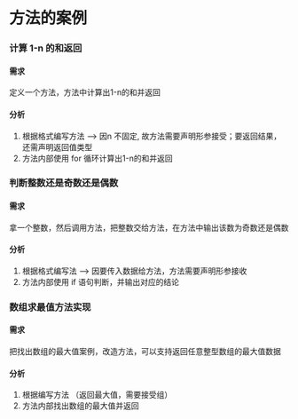 # 方法的案例

### 计算 1-n 的和返回

#### 需求

定义一个方法，方法中计算出1-n的和并返回

#### 分析

1. 根据格式编写方法 --> 因n 不固定, 故方法需要声明形参接受；要返回结果，还需声明返回值类型
2. 方法内部使用 for 循环计算出1-n的和并返回

### 判断整数还是奇数还是偶数

#### 需求

拿一个整数，然后调用方法，把整数交给方法，在方法中输出该数为奇数还是偶数

#### 分析

1. 根据格式编写法 --> 因要传入数据给方法，方法需要声明形参接收
2. 方法内部使用 if 语句判断，并输出对应的结论

### 数组求最值方法实现

#### 需求

把找出数组的最大值案例，改造方法，可以支持返回任意整型数组的最大值数据

#### 分析

1. 根据编写方法 （返回最大值，需要接受组）
2. 方法内部找出数组的最大值并返回
